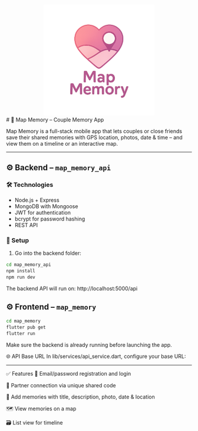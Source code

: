 <div style="text-align: center;">
  <img src="map_memory/assets/images/logo10.png" alt="Logo" width="300"/>
</div>
# 📸 Map Memory – Couple Memory App

Map Memory is a full-stack mobile app that lets couples or close friends save their shared memories with GPS location, photos, date & time – and view them on a timeline or an interactive map.

---

## ⚙️ Backend – `map_memory_api`

### 🛠 Technologies

- Node.js + Express
- MongoDB with Mongoose
- JWT for authentication
- bcrypt for password hashing
- REST API

### 🔧 Setup

1. Go into the backend folder:

```bash
cd map_memory_api
npm install
npm run dev
```

The backend API will run on: http://localhost:5000/api




## ⚙️ Frontend – `map_memory`

```bash
cd map_memory
flutter pub get
flutter run
```

Make sure the backend is already running before launching the app.

🌐 API Base URL
In lib/services/api_service.dart, configure your base URL:

---

✅ Features
🔐 Email/password registration and login

🔗 Partner connection via unique shared code

📝 Add memories with title, description, photo, date & location

🗺️ View memories on a map

🗃️ List view for timeline
